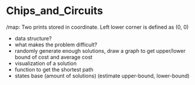# Chips_and_Circuits

/map:
    Two prints stored in coordinate.
    Left lower corner is defined as (0, 0)
    
 - data structure?
 - what makes the problem difficult?
 - randomly generate enough solutions, 
 draw a graph to get upper/lower bound of cost and average cost
 - visualization of a solution
 - function to get the shortest path
 - states base (amount of solutions) 
 (estimate upper-bound, lower-bound)
 